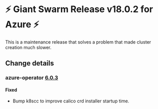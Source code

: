 # :zap: Giant Swarm Release v18.0.2 for Azure :zap:

This is a maintenance release that solves a problem that made cluster creation much slower.

## Change details

### azure-operator [6.0.3](https://github.com/giantswarm/azure-operator/releases/tag/v6.0.3)

#### Fixed

- Bump k8scc to improve calico crd installer startup time.
